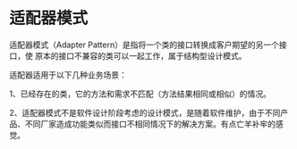 # 适配器模式

适配器模式（Adapter Pattern）是指将一个类的接口转换成客户期望的另一个接口，使 原本的接口不兼容的类可以一起工作，属于结构型设计模式。 

适配器适用于以下几种业务场景： 

1、已经存在的类，它的方法和需求不匹配（方法结果相同或相似）的情况。 

2、适配器模式不是软件设计阶段考虑的设计模式，是随着软件维护，由于不同产品、不同厂家造成功能类似而接口不相同情况下的解决方案。有点亡羊补牢的感觉。

